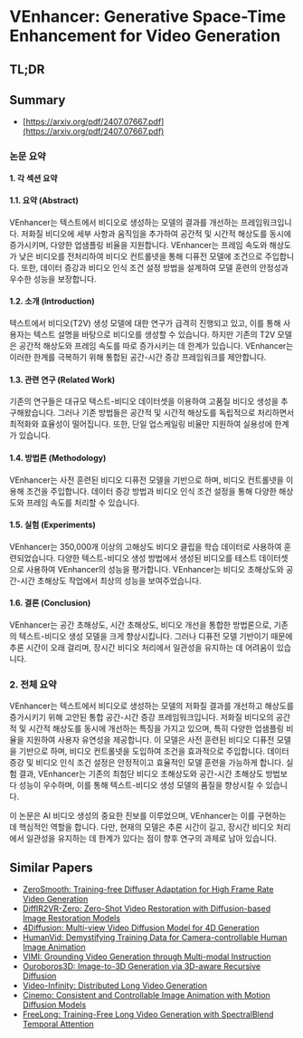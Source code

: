 # VEnhancer: Generative Space-Time Enhancement for Video Generation
## TL;DR
## Summary
- [https://arxiv.org/pdf/2407.07667.pdf](https://arxiv.org/pdf/2407.07667.pdf)

### 논문 요약

**1. 각 섹션 요약**

#### 1.1. 요약 (Abstract)
VEnhancer는 텍스트에서 비디오로 생성하는 모델의 결과를 개선하는 프레임워크입니다. 저화질 비디오에 세부 사항과 움직임을 추가하여 공간적 및 시간적 해상도를 동시에 증가시키며, 다양한 업샘플링 비율을 지원합니다. VEnhancer는 프레임 속도와 해상도가 낮은 비디오를 전처리하여 비디오 컨트롤넷을 통해 디퓨전 모델에 조건으로 주입합니다. 또한, 데이터 증강과 비디오 인식 조건 설정 방법을 설계하여 모델 훈련의 안정성과 우수한 성능을 보장합니다. 

#### 1.2. 소개 (Introduction)
텍스트에서 비디오(T2V) 생성 모델에 대한 연구가 급격히 진행되고 있고, 이를 통해 사용자는 텍스트 설명을 바탕으로 비디오를 생성할 수 있습니다. 하지만 기존의 T2V 모델은 공간적 해상도와 프레임 속도를 따로 증가시키는 데 한계가 있습니다. VEnhancer는 이러한 한계를 극복하기 위해 통합된 공간-시간 증강 프레임워크를 제안합니다.

#### 1.3. 관련 연구 (Related Work)
기존의 연구들은 대규모 텍스트-비디오 데이터셋을 이용하여 고품질 비디오 생성을 추구해왔습니다. 그러나 기존 방법들은 공간적 및 시간적 해상도를 독립적으로 처리하면서 최적화와 효율성이 떨어집니다. 또한, 단일 업스케일링 비율만 지원하여 실용성에 한계가 있습니다.

#### 1.4. 방법론 (Methodology)
VEnhancer는 사전 훈련된 비디오 디퓨전 모델을 기반으로 하며, 비디오 컨트롤넷을 이용해 조건을 주입합니다. 데이터 증강 방법과 비디오 인식 조건 설정을 통해 다양한 해상도와 프레임 속도를 처리할 수 있습니다.

#### 1.5. 실험 (Experiments)
VEnhancer는 350,000개 이상의 고해상도 비디오 클립을 학습 데이터로 사용하여 훈련되었습니다. 다양한 텍스트-비디오 생성 방법에서 생성된 비디오를 테스트 데이터셋으로 사용하여 VEnhancer의 성능을 평가합니다. VEnhancer는 비디오 초해상도와 공간-시간 초해상도 작업에서 최상의 성능을 보여주었습니다.

#### 1.6. 결론 (Conclusion)
VEnhancer는 공간 초해상도, 시간 초해상도, 비디오 개선을 통합한 방법론으로, 기존의 텍스트-비디오 생성 모델을 크게 향상시킵니다. 그러나 디퓨전 모델 기반이기 때문에 추론 시간이 오래 걸리며, 장시간 비디오 처리에서 일관성을 유지하는 데 어려움이 있습니다.

### 2. 전체 요약

VEnhancer는 텍스트에서 비디오로 생성하는 모델의 저화질 결과를 개선하고 해상도를 증가시키기 위해 고안된 통합 공간-시간 증강 프레임워크입니다. 저화질 비디오의 공간적 및 시간적 해상도를 동시에 개선하는 특징을 가지고 있으며, 특히 다양한 업샘플링 비율을 지원하여 사용자 유연성을 제공합니다. 이 모델은 사전 훈련된 비디오 디퓨전 모델을 기반으로 하며, 비디오 컨트롤넷을 도입하여 조건을 효과적으로 주입합니다. 데이터 증강 및 비디오 인식 조건 설정은 안정적이고 효율적인 모델 훈련을 가능하게 합니다. 실험 결과, VEnhancer는 기존의 최첨단 비디오 초해상도와 공간-시간 초해상도 방법보다 성능이 우수하며, 이를 통해 텍스트-비디오 생성 모델의 품질을 향상시킬 수 있습니다.

이 논문은 AI 비디오 생성의 중요한 진보를 이루었으며, VEnhancer는 이를 구현하는 데 핵심적인 역할을 합니다. 다만, 현재의 모델은 추론 시간이 길고, 장시간 비디오 처리에서 일관성을 유지하는 데 한계가 있다는 점이 향후 연구의 과제로 남아 있습니다.

## Similar Papers
- [ZeroSmooth: Training-free Diffuser Adaptation for High Frame Rate Video Generation](2406.00908.md)
- [DiffIR2VR-Zero: Zero-Shot Video Restoration with Diffusion-based Image Restoration Models](2407.01519.md)
- [4Diffusion: Multi-view Video Diffusion Model for 4D Generation](2405.20674.md)
- [HumanVid: Demystifying Training Data for Camera-controllable Human Image Animation](2407.17438.md)
- [VIMI: Grounding Video Generation through Multi-modal Instruction](2407.06304.md)
- [Ouroboros3D: Image-to-3D Generation via 3D-aware Recursive Diffusion](2406.03184.md)
- [Video-Infinity: Distributed Long Video Generation](2406.16260.md)
- [Cinemo: Consistent and Controllable Image Animation with Motion Diffusion Models](2407.15642.md)
- [FreeLong: Training-Free Long Video Generation with SpectralBlend Temporal Attention](2407.19918.md)

